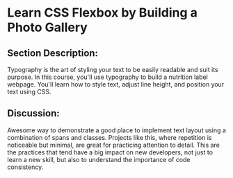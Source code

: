 # Learn CSS Flexbox by Building a Photo Gallery

## Section Description:
Typography is the art of styling your text to be easily readable and suit its purpose.
In this course, you'll use typography to build a nutrition label webpage. You'll learn how to style text, adjust line height, and position your text using CSS.

## Discussion:
Awesome way to demonstrate a good place to implement text layout using a combination of spans and classes. Projects like this, where repetition is noticeable but minimal, are great for practicing attention to detail. This are the practices that tend have a big impact on new developers, not just to learn a new skill, but also to understand the importance of code consistency.